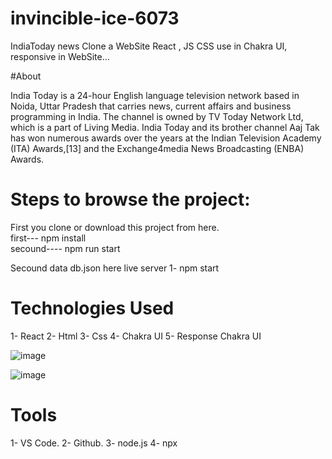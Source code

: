 # invincible-ice-6073
IndiaToday news Clone a WebSite React , JS  CSS use in Chakra UI, responsive in WebSite... 


#About

India Today is a 24-hour English language television network based in Noida, Uttar Pradesh that carries news, current affairs and business programming in India. The channel is owned by TV Today Network Ltd, which is a part of Living Media. India Today and its brother channel Aaj Tak has won numerous awards over the years at the Indian Television Academy (ITA) Awards,[13] and the Exchange4media News Broadcasting (ENBA) Awards.


# Steps to browse the project:

First you clone or download this project from here.
<br>
first--- npm install
<br>
secound---- npm run start
<br>

Secound data db.json here live server 
1- npm start


# Technologies Used

1- React
2- Html
3- Css
4- Chakra UI
5- Response Chakra UI

![image](https://user-images.githubusercontent.com/101393695/193447881-b0a25af6-d215-4df6-8fb3-21801ffb3038.png)


![image](https://user-images.githubusercontent.com/101393695/193447921-2a404030-813c-4789-a381-c6c159352608.png)

# Tools
1- VS Code. 
2- Github.
3- node.js
4- npx 


